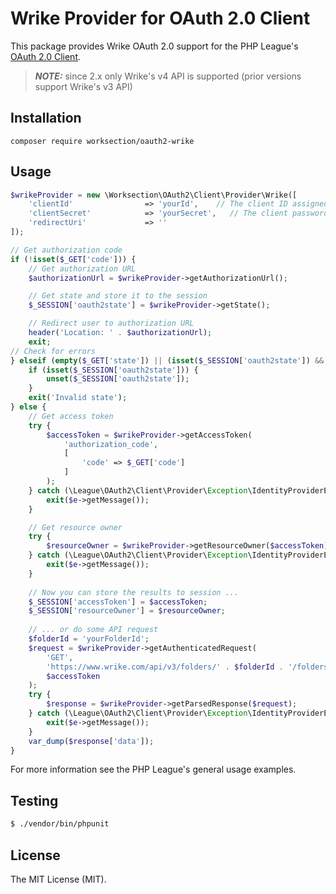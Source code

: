 # Wrike Provider for OAuth 2.0 Client

This package provides Wrike OAuth 2.0 support for the PHP League's [OAuth 2.0 Client](https://github.com/thephpleague/oauth2-client).

> **_NOTE:_**  since 2.x only Wrike's v4 API is supported (prior versions support Wrike's v3 API)

## Installation

```
composer require worksection/oauth2-wrike
```

## Usage

```php
$wrikeProvider = new \Worksection\OAuth2\Client\Provider\Wrike([
    'clientId'                => 'yourId',    // The client ID assigned to you by Wrike
    'clientSecret'            => 'yourSecret',   // The client password assigned to you by the provider
    'redirectUri'             => ''
]);

// Get authorization code
if (!isset($_GET['code'])) {
    // Get authorization URL
    $authorizationUrl = $wrikeProvider->getAuthorizationUrl();

    // Get state and store it to the session
    $_SESSION['oauth2state'] = $wrikeProvider->getState();

    // Redirect user to authorization URL
    header('Location: ' . $authorizationUrl);
    exit;
// Check for errors
} elseif (empty($_GET['state']) || (isset($_SESSION['oauth2state']) && $_GET['state'] !== $_SESSION['oauth2state'])) {
    if (isset($_SESSION['oauth2state'])) {
        unset($_SESSION['oauth2state']);
    }
    exit('Invalid state');
} else {
    // Get access token
    try {
        $accessToken = $wrikeProvider->getAccessToken(
            'authorization_code',
            [
                'code' => $_GET['code']
            ]
        );
    } catch (\League\OAuth2\Client\Provider\Exception\IdentityProviderException $e) {
        exit($e->getMessage());
    }

    // Get resource owner
    try {
        $resourceOwner = $wrikeProvider->getResourceOwner($accessToken);
    } catch (\League\OAuth2\Client\Provider\Exception\IdentityProviderException $e) {
        exit($e->getMessage());
    }
        
    // Now you can store the results to session ...
    $_SESSION['accessToken'] = $accessToken;
    $_SESSION['resourceOwner'] = $resourceOwner;
        
    // ... or do some API request
    $folderId = 'yourFolderId';
    $request = $wrikeProvider->getAuthenticatedRequest(
        'GET',
        'https://www.wrike.com/api/v3/folders/' . $folderId . '/folders',
        $accessToken
    );
    try {
        $response = $wrikeProvider->getParsedResponse($request);
    } catch (\League\OAuth2\Client\Provider\Exception\IdentityProviderException $e) {
        exit($e->getMessage());
    }
    var_dump($response['data']);
}
```

For more information see the PHP League's general usage examples.

## Testing

``` bash
$ ./vendor/bin/phpunit
```

## License

The MIT License (MIT).
